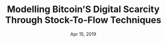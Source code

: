---
layout: page
title: Modelling Bitcoin’S Digital Scarcity Through Stock-To-Flow Techniques
podcast: SLP
episode: 67
hosts: Stephan Livera
date: Apr 15, 2019
guest: Plan B (@100trillionUSD)
lesson: 10
link: https://stephanlivera.com/episode/67
---